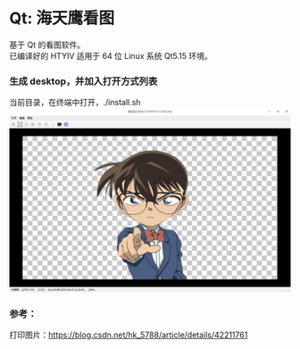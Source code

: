 # Qt: 海天鹰看图
基于 Qt 的看图软件。  
已编译好的 HTYIV 适用于 64 位 Linux 系统 Qt5.15 环境。
### 生成 desktop，并加入打开方式列表
当前目录，在终端中打开，./install.sh
![alt](preview.png) 

### 参考：
打印图片：https://blog.csdn.net/hk_5788/article/details/42211761